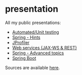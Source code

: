 # presentation
All my public presentations:
* [Automated/Unit testing](http://arnosthavelka.github.com/presentation/devday/automated_testing/template.html)
* [Spring - Hints](http://arnosthavelka.github.com/presentation/devday/spring_hints/template.html)
* [JProfiler](http://arnosthavelka.github.io/presentation/jprofiler/template.html)
* [Web services (JAX-WS & REST)](http://arnosthavelka.github.io/presentation/webservice/index.html)
* [Spring - Advanced topics](http://arnosthavelka.github.io/presentation/spring-advanced/index.html)
* [Spring Boot](http://arnosthavelka.github.io/presentation/spring-boot/index.html)

Sources are available [here](https://github.com/arnosthavelka/presentation/tree/gh-pages).
